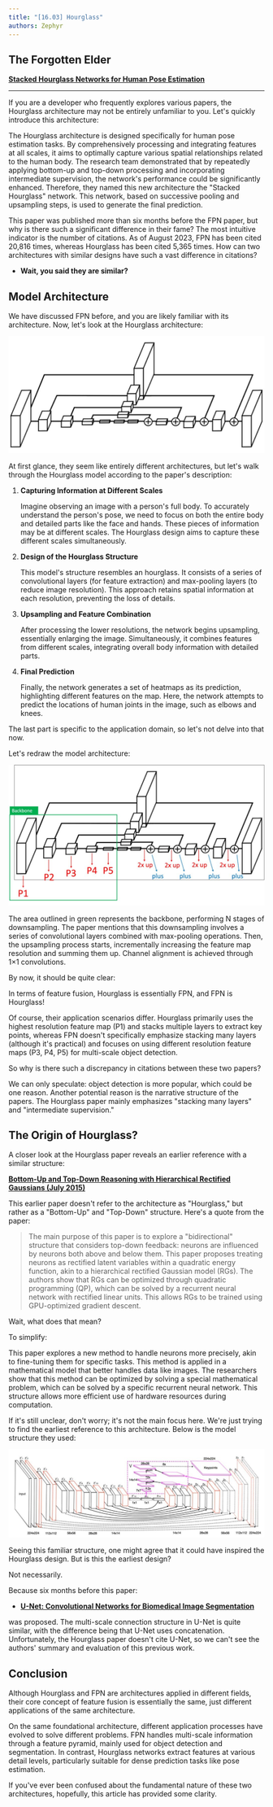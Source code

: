 ```yaml
---
title: "[16.03] Hourglass"
authors: Zephyr
---
```


## The Forgotten Elder

**[Stacked Hourglass Networks for Human Pose Estimation](https://arxiv.org/abs/1603.06937)**

---

If you are a developer who frequently explores various papers, the Hourglass architecture may not be entirely unfamiliar to you. Let's quickly introduce this architecture:

The Hourglass architecture is designed specifically for human pose estimation tasks. By comprehensively processing and integrating features at all scales, it aims to optimally capture various spatial relationships related to the human body. The research team demonstrated that by repeatedly applying bottom-up and top-down processing and incorporating intermediate supervision, the network's performance could be significantly enhanced. Therefore, they named this new architecture the "Stacked Hourglass" network. This network, based on successive pooling and upsampling steps, is used to generate the final prediction.

This paper was published more than six months before the FPN paper, but why is there such a significant difference in their fame? The most intuitive indicator is the number of citations. As of August 2023, FPN has been cited 20,816 times, whereas Hourglass has been cited 5,365 times. How can two architectures with similar designs have such a vast difference in citations?

- **Wait, you said they are similar?**

## Model Architecture

We have discussed FPN before, and you are likely familiar with its architecture. Now, let's look at the Hourglass architecture:

![hourglass_1](./img/hourglass_1.jpg)

At first glance, they seem like entirely different architectures, but let's walk through the Hourglass model according to the paper's description:

1. **Capturing Information at Different Scales**

   Imagine observing an image with a person's full body. To accurately understand the person's pose, we need to focus on both the entire body and detailed parts like the face and hands. These pieces of information may be at different scales. The Hourglass design aims to capture these different scales simultaneously.

2. **Design of the Hourglass Structure**

   This model's structure resembles an hourglass. It consists of a series of convolutional layers (for feature extraction) and max-pooling layers (to reduce image resolution). This approach retains spatial information at each resolution, preventing the loss of details.

3. **Upsampling and Feature Combination**

   After processing the lower resolutions, the network begins upsampling, essentially enlarging the image. Simultaneously, it combines features from different scales, integrating overall body information with detailed parts.

4. **Final Prediction**

   Finally, the network generates a set of heatmaps as its prediction, highlighting different features on the map. Here, the network attempts to predict the locations of human joints in the image, such as elbows and knees.

The last part is specific to the application domain, so let's not delve into that now.

Let's redraw the model architecture:

![hourglass_2](./img/hourglass_2.jpg)

The area outlined in green represents the backbone, performing N stages of downsampling. The paper mentions that this downsampling involves a series of convolutional layers combined with max-pooling operations. Then, the upsampling process starts, incrementally increasing the feature map resolution and summing them up. Channel alignment is achieved through 1×1 convolutions.

By now, it should be quite clear:

In terms of feature fusion, Hourglass is essentially FPN, and FPN is Hourglass!

Of course, their application scenarios differ. Hourglass primarily uses the highest resolution feature map (P1) and stacks multiple layers to extract key points, whereas FPN doesn't specifically emphasize stacking many layers (although it's practical) and focuses on using different resolution feature maps (P3, P4, P5) for multi-scale object detection.

So why is there such a discrepancy in citations between these two papers?

We can only speculate: object detection is more popular, which could be one reason. Another potential reason is the narrative structure of the papers. The Hourglass paper mainly emphasizes "stacking many layers" and "intermediate supervision."

## The Origin of Hourglass?

A closer look at the Hourglass paper reveals an earlier reference with a similar structure:

**[Bottom-Up and Top-Down Reasoning with Hierarchical Rectified Gaussians (July 2015)](https://arxiv.org/abs/1507.05699)**

This earlier paper doesn't refer to the architecture as "Hourglass," but rather as a "Bottom-Up" and "Top-Down" structure. Here's a quote from the paper:

> The main purpose of this paper is to explore a "bidirectional" structure that considers top-down feedback: neurons are influenced by neurons both above and below them. This paper proposes treating neurons as rectified latent variables within a quadratic energy function, akin to a hierarchical rectified Gaussian model (RGs). The authors show that RGs can be optimized through quadratic programming (QP), which can be solved by a recurrent neural network with rectified linear units. This allows RGs to be trained using GPU-optimized gradient descent.

Wait, what does that mean?

To simplify:

This paper explores a new method to handle neurons more precisely, akin to fine-tuning them for specific tasks. This method is applied in a mathematical model that better handles data like images. The researchers show that this method can be optimized by solving a special mathematical problem, which can be solved by a specific recurrent neural network. This structure allows more efficient use of hardware resources during computation.

If it's still unclear, don't worry; it's not the main focus here. We're just trying to find the earliest reference to this architecture. Below is the model structure they used:

![hourglass_3](./img/hourglass_3.jpg)

Seeing this familiar structure, one might agree that it could have inspired the Hourglass design. But is this the earliest design?

Not necessarily.

Because six months before this paper:

- **[U-Net: Convolutional Networks for Biomedical Image Segmentation](https://arxiv.org/abs/1505.04597)**

was proposed. The multi-scale connection structure in U-Net is quite similar, with the difference being that U-Net uses concatenation. Unfortunately, the Hourglass paper doesn't cite U-Net, so we can't see the authors' summary and evaluation of this previous work.

## Conclusion

Although Hourglass and FPN are architectures applied in different fields, their core concept of feature fusion is essentially the same, just different applications of the same architecture.

On the same foundational architecture, different application processes have evolved to solve different problems. FPN handles multi-scale information through a feature pyramid, mainly used for object detection and segmentation. In contrast, Hourglass networks extract features at various detail levels, particularly suitable for dense prediction tasks like pose estimation.

If you've ever been confused about the fundamental nature of these two architectures, hopefully, this article has provided some clarity.
